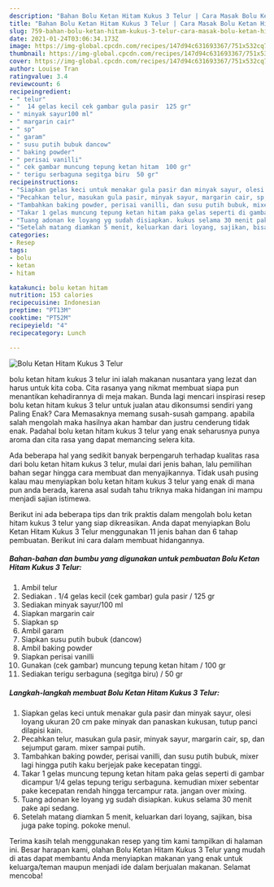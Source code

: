 ```yaml
---
description: "Bahan Bolu Ketan Hitam Kukus 3 Telur | Cara Masak Bolu Ketan Hitam Kukus 3 Telur Yang Sedap"
title: "Bahan Bolu Ketan Hitam Kukus 3 Telur | Cara Masak Bolu Ketan Hitam Kukus 3 Telur Yang Sedap"
slug: 759-bahan-bolu-ketan-hitam-kukus-3-telur-cara-masak-bolu-ketan-hitam-kukus-3-telur-yang-sedap
date: 2021-01-24T03:06:34.173Z
image: https://img-global.cpcdn.com/recipes/147d94c631693367/751x532cq70/bolu-ketan-hitam-kukus-3-telur-foto-resep-utama.jpg
thumbnail: https://img-global.cpcdn.com/recipes/147d94c631693367/751x532cq70/bolu-ketan-hitam-kukus-3-telur-foto-resep-utama.jpg
cover: https://img-global.cpcdn.com/recipes/147d94c631693367/751x532cq70/bolu-ketan-hitam-kukus-3-telur-foto-resep-utama.jpg
author: Louise Tran
ratingvalue: 3.4
reviewcount: 6
recipeingredient:
- " telur"
- "  14 gelas kecil cek gambar gula pasir  125 gr"
- " minyak sayur100 ml"
- " margarin cair"
- " sp"
- " garam"
- " susu putih bubuk dancow"
- " baking powder"
- " perisai vanilli"
- " cek gambar muncung tepung ketan hitam  100 gr"
- " terigu serbaguna segitga biru  50 gr"
recipeinstructions:
- "Siapkan gelas keci untuk menakar gula pasir dan minyak sayur, olesi loyang ukuran 20 cm pake minyak dan panaskan kukusan, tutup panci dilapisi kain."
- "Pecahkan telur, masukan gula pasir, minyak sayur, margarin cair, sp, dan sejumput garam. mixer sampai putih."
- "Tambahkan baking powder, perisai vanilli, dan susu putih bubuk, mixer lagi hingga putih kaku berjejak pake kecepatan tinggi."
- "Takar 1 gelas muncung tepung ketan hitam paka gelas seperti di gambar dicampur 1/4 gelas tepung terigu serbaguna. kemudian mixer sebentar pake kecepatan rendah hingga tercampur rata. jangan over mixing."
- "Tuang adonan ke loyang yg sudah disiapkan. kukus selama 30 menit pake api sedang."
- "Setelah matang diamkan 5 menit, keluarkan dari loyang, sajikan, bisa juga pake toping. pokoke menul."
categories:
- Resep
tags:
- bolu
- ketan
- hitam

katakunci: bolu ketan hitam 
nutrition: 153 calories
recipecuisine: Indonesian
preptime: "PT13M"
cooktime: "PT52M"
recipeyield: "4"
recipecategory: Lunch

---
```



![Bolu Ketan Hitam Kukus 3 Telur](https://img-global.cpcdn.com/recipes/147d94c631693367/751x532cq70/bolu-ketan-hitam-kukus-3-telur-foto-resep-utama.jpg)


bolu ketan hitam kukus 3 telur ini ialah makanan nusantara yang lezat dan harus untuk kita coba. Cita rasanya yang nikmat membuat siapa pun menantikan kehadirannya di meja makan.
Bunda lagi mencari inspirasi resep bolu ketan hitam kukus 3 telur untuk jualan atau dikonsumsi sendiri yang Paling Enak? Cara Memasaknya memang susah-susah gampang. apabila salah mengolah maka hasilnya akan hambar dan justru cenderung tidak enak. Padahal bolu ketan hitam kukus 3 telur yang enak seharusnya punya aroma dan cita rasa yang dapat memancing selera kita.



Ada beberapa hal yang sedikit banyak berpengaruh terhadap kualitas rasa dari bolu ketan hitam kukus 3 telur, mulai dari jenis bahan, lalu pemilihan bahan segar hingga cara membuat dan menyajikannya. Tidak usah pusing kalau mau menyiapkan bolu ketan hitam kukus 3 telur yang enak di mana pun anda berada, karena asal sudah tahu triknya maka hidangan ini mampu menjadi sajian istimewa.


Berikut ini ada beberapa tips dan trik praktis dalam mengolah bolu ketan hitam kukus 3 telur yang siap dikreasikan. Anda dapat menyiapkan Bolu Ketan Hitam Kukus 3 Telur menggunakan 11 jenis bahan dan 6 tahap pembuatan. Berikut ini cara dalam membuat hidangannya.

<!--inarticleads1-->

##### Bahan-bahan dan bumbu yang digunakan untuk pembuatan Bolu Ketan Hitam Kukus 3 Telur:

1. Ambil  telur
1. Sediakan  . 1/4 gelas kecil (cek gambar) gula pasir / 125 gr
1. Sediakan  minyak sayur/100 ml
1. Siapkan  margarin cair
1. Siapkan  sp
1. Ambil  garam
1. Siapkan  susu putih bubuk (dancow)
1. Ambil  baking powder
1. Siapkan  perisai vanilli
1. Gunakan  (cek gambar) muncung tepung ketan hitam / 100 gr
1. Sediakan  terigu serbaguna (segitga biru) / 50 gr




<!--inarticleads2-->

##### Langkah-langkah membuat Bolu Ketan Hitam Kukus 3 Telur:

1. Siapkan gelas keci untuk menakar gula pasir dan minyak sayur, olesi loyang ukuran 20 cm pake minyak dan panaskan kukusan, tutup panci dilapisi kain.
1. Pecahkan telur, masukan gula pasir, minyak sayur, margarin cair, sp, dan sejumput garam. mixer sampai putih.
1. Tambahkan baking powder, perisai vanilli, dan susu putih bubuk, mixer lagi hingga putih kaku berjejak pake kecepatan tinggi.
1. Takar 1 gelas muncung tepung ketan hitam paka gelas seperti di gambar dicampur 1/4 gelas tepung terigu serbaguna. kemudian mixer sebentar pake kecepatan rendah hingga tercampur rata. jangan over mixing.
1. Tuang adonan ke loyang yg sudah disiapkan. kukus selama 30 menit pake api sedang.
1. Setelah matang diamkan 5 menit, keluarkan dari loyang, sajikan, bisa juga pake toping. pokoke menul.




Terima kasih telah menggunakan resep yang tim kami tampilkan di halaman ini. Besar harapan kami, olahan Bolu Ketan Hitam Kukus 3 Telur yang mudah di atas dapat membantu Anda menyiapkan makanan yang enak untuk keluarga/teman maupun menjadi ide dalam berjualan makanan. Selamat mencoba!
